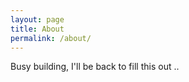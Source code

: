 ```yaml
---
layout: page
title: About
permalink: /about/
---
```


Busy building, I'll be back to fill this out ..
